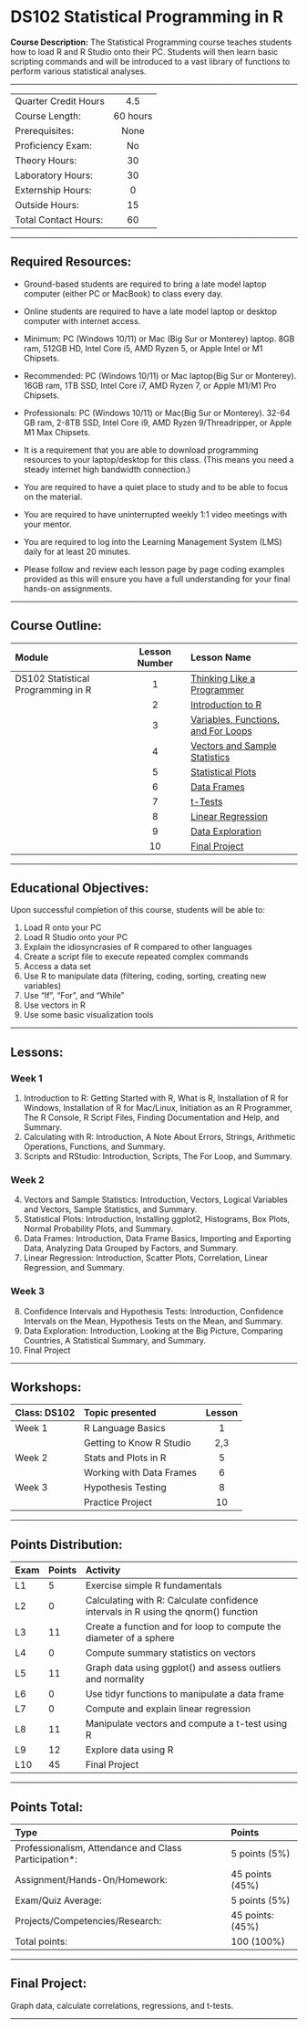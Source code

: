 # DS102 Statistical Programming in R

**Course Description:** The Statistical Programming course teaches students how to load R and R Studio onto their PC.  Students will then learn basic scripting commands and will be introduced to a vast library of functions to perform various statistical analyses. 

<hr style="border: 0; height: 1px; background-image: linear-gradient(to right, rgba(0, 0, 0, 0), rgba(0, 0, 0, 0.75), rgba(0, 0, 0, 0));"/>

|                    |     |
|:---                |:---:|
|Quarter Credit Hours| 4.5 |
|Course Length:      | 60 hours|
|Prerequisites:      | None|
|Proficiency Exam:   | No|
|Theory Hours: 	     | 30|
|Laboratory Hours:	 | 30|
|Externship Hours:	 |  0|
|Outside Hours:	     | 15|
|Total Contact Hours:| 60|

<hr style="border: 0; height: 1px; background-image: linear-gradient(to right, rgba(0, 0, 0, 0), rgba(0, 0, 0, 0.75), rgba(0, 0, 0, 0));"/>

## Required Resources: 
- Ground-based students are required to bring a late model laptop computer (either PC or MacBook) to class every day.  

- Online students are required to have a late model laptop or desktop computer with internet access.  

- Minimum: PC (Windows 10/11) or Mac (Big Sur or Monterey) laptop. 8GB ram, 512GB HD, Intel Core i5,  AMD Ryzen 5, or Apple Intel or M1 Chipsets.

- Recommended: PC (Windows 10/11) or Mac laptop(Big Sur or Monterey). 16GB ram, 1TB SSD, Intel Core i7, AMD Ryzen 7, or Apple M1/M1 Pro Chipsets.

- Professionals: PC (Windows 10/11) or Mac(Big Sur or Monterey). 32-64 GB ram, 2-8TB SSD, Intel Core i9, AMD Ryzen 9/Threadripper, or Apple M1 Max Chipsets.

- It is a requirement that you are able to download programming resources to your laptop/desktop for this class. (This means you need a steady internet high bandwidth connection.)

- You are required to have a quiet place to study and to be able to focus on the material.

- You are required to have uninterrupted weekly 1:1 video meetings with your mentor.

- You are required to log into the Learning Management System (LMS) daily for at least 20 minutes.

- Please follow and review each lesson page by page coding examples provided as this will ensure you have a full understanding for your final hands-on assignments.

<hr style="border: 0; height: 1px; background-image: linear-gradient(to right, rgba(0, 0, 0, 0), rgba(0, 0, 0, 0.75), rgba(0, 0, 0, 0));"/>

## Course Outline:

|Module                 |Lesson Number|Lesson Name|
|:---                   |:---:        |:---       |
|DS102 Statistical Programming in R |1   | [Thinking Like a Programmer ](DS102-L1-Thinking-Like-a-Programmer.ipynb)  |
|                       |2   | [Introduction to R ](DS102-L2-Intro-to-R.ipynb)                |
|                       |3   | [Variables, Functions, and For Loops ](DS102-L3-Variables-Functions-and-For-Loops.ipynb)              |
|                       |4   | [Vectors and Sample Statistics ](DS102-L4-Vectors-and-Sample-Statistics.ipynb)|
|                       |5   | [Statistical Plots ](DS102-L5-Statistical-Plots.ipynb)      |
|                       |6   | [Data Frames ](DS102-L6-Data-Frames.ipynb)        | 
|                       |7   | [t-Tests ](DS102-L7-t-tests.ipynb)       |
|                       |8   | [Linear Regression ](DS102-L8-Linear-Regression.ipynb)   | 
|                       |9   | [Data Exploration ](DS102-L9-Data-Exploration.ipynb)  | 
|                       |10  | [Final Project ](DS102L10-Final-Project.ipynb)         | 

<hr style="border: 0; height: 1px; background-image: linear-gradient(to right, rgba(0, 0, 0, 0), rgba(0, 0, 0, 0.75), rgba(0, 0, 0, 0));"/>

## Educational Objectives:

Upon successful completion of this course, students will be able to:  

1.	Load R onto your PC 
2.	Load R Studio onto your PC
3.	Explain the idiosyncrasies of R compared to other languages
4.	Create a script file to execute repeated complex commands
5.	Access a data set
6.	Use R to manipulate data (filtering, coding, sorting, creating new variables)
7.	Use “If”, “For”, and “While”
8.	Use vectors in R
9.	Use some basic visualization tools

<hr style="border: 0; height: 1px; background-image: linear-gradient(to right, rgba(0, 0, 0, 0), rgba(0, 0, 0, 0.75), rgba(0, 0, 0, 0));"/>

## Lessons:
### Week 1
1.	Introduction to R: Getting Started with R, What is R, Installation of R for Windows, Installation of R for Mac/Linux, Initiation as an R Programmer, The R Console, R Script Files, Finding Documentation and Help, and Summary.  
2.	Calculating with R: Introduction, A Note About Errors, Strings, Arithmetic Operations, Functions, and Summary. 
3.	Scripts and RStudio: Introduction, Scripts, The For Loop, and Summary. 

### Week 2
4.	Vectors and Sample Statistics: Introduction, Vectors, Logical Variables and Vectors, Sample Statistics, and Summary. 
5.	Statistical Plots: Introduction, Installing ggplot2, Histograms, Box Plots, Normal Probability Plots, and Summary. 
6.	Data Frames: Introduction, Data Frame Basics, Importing and Exporting Data, Analyzing Data Grouped by Factors, and Summary.  
7.	Linear Regression: Introduction, Scatter Plots, Correlation, Linear Regression, and Summary.

### Week 3
8.	Confidence Intervals and Hypothesis Tests: Introduction, Confidence Intervals on the Mean, Hypothesis Tests on the Mean, and Summary.
9.	Data Exploration: Introduction, Looking at the Big Picture, Comparing Countries, A Statistical Summary, and Summary.
10.	Final Project 

<hr style="border: 0; height: 1px; background-image: linear-gradient(to right, rgba(0, 0, 0, 0), rgba(0, 0, 0, 0.75), rgba(0, 0, 0, 0));"/>

## Workshops:

|Class: DS102      |Topic presented           |Lesson|
|:---              |:---                      |:---: |
|Week 1            | R Language Basics        | 1    |
|                  | Getting to Know R Studio | 2,3  |
|Week 2            | Stats and Plots in R     | 5    |
|                  | Working with Data Frames | 6    |
|Week 3            | Hypothesis Testing       | 8    |
|                  | Practice Project         | 10   |

<hr style="border: 0; height: 1px; background-image: linear-gradient(to right, rgba(0, 0, 0, 0), rgba(0, 0, 0, 0.75), rgba(0, 0, 0, 0));"/>

## Points Distribution:
|Exam |Points|Activity|
|:--- |:---  |:---    |	
|L1|5| Exercise simple R fundamentals|
|L2|0|Calculating with R:  Calculate confidence intervals in R using the qnorm() function|
|L3|11|Create a function and for loop to compute the diameter of a sphere|
|L4|0|Compute summary statistics on vectors|
|L5|11|Graph data using ggplot() and assess outliers and normality|
|L6|0|Use tidyr functions to manipulate a data frame|
|L7|0|Compute and explain linear regression|
|L8|11|Manipulate vectors and compute a t-test using R|
|L9|12|Explore data using R|
|L10|45|Final Project|

<hr style="border: 0; height: 1px; background-image: linear-gradient(to right, rgba(0, 0, 0, 0), rgba(0, 0, 0, 0.75), rgba(0, 0, 0, 0));"/>

## Points Total:

|Type  | Points  |
|:--- |:--- |	
|Professionalism, Attendance and Class Participation*: |5 points (5%)|
|Assignment/Hands-On/Homework:|45 points (45%)|
|Exam/Quiz Average: |5 points (5%) |
|Projects/Competencies/Research: | 45 points: (45%)| 
|Total points: |100 (100%)|

<hr style="border: 0; height: 1px; background-image: linear-gradient(to right, rgba(0, 0, 0, 0), rgba(0, 0, 0, 0.75), rgba(0, 0, 0, 0));"/>

## Final Project:
Graph data, calculate correlations, regressions, and t-tests. 

<hr style="border: 0; height: 1px; background-image: linear-gradient(to right, rgba(0, 0, 0, 0), rgba(0, 0, 0, 0.75), rgba(0, 0, 0, 0));"/>
